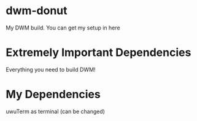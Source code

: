 # dwm-donut
My DWM build.
You can get my setup in here

# Extremely Important Dependencies
Everything you need to build DWM!

# My Dependencies
uwuTerm as terminal (can be changed)

